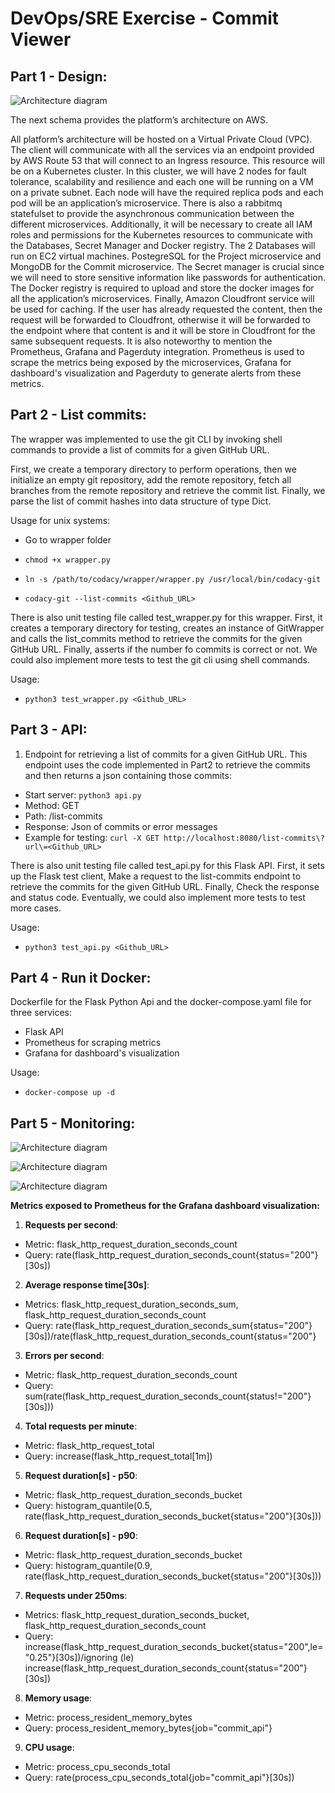 # DevOps/SRE Exercise - Commit Viewer

## Part 1 - Design:

![Architecture diagram](./images/architecture.drawio.png)

The next schema provides the platform’s architecture on AWS.

All platform’s architecture will be hosted on a Virtual Private Cloud (VPC). The client will communicate with all the services via an endpoint provided by AWS Route 53 that will connect to an Ingress resource. This resource will be on a Kubernetes cluster. In this cluster, we will have 2 nodes for fault tolerance, scalability and resilience and each one will be running on a VM on a private subnet. Each node will have the required replica pods and each pod will be an application’s microservice. There is also a rabbitmq statefulset to provide the asynchronous communication between the different microservices. 
Additionally, it will be necessary to create all IAM roles and permissions for the Kubernetes resources to communicate with the Databases, Secret Manager and Docker registry. The 2 Databases will run on EC2 virtual machines. PostegreSQL for the Project microservice and MongoDB for the Commit microservice. The Secret manager is crucial since we will need to store sensitive information like passwords for authentication. The Docker registry is required to upload and store the docker images for all the application’s microservices.
Finally, Amazon Cloudfront service will be used for caching. If the user has already requested the content, then the request will be forwarded to Cloudfront, otherwise it will be forwarded to the endpoint where that content is and it will be store in Cloudfront for the same subsequent requests.
It is also noteworthy to mention the Prometheus, Grafana and Pagerduty integration. Prometheus is used to scrape the metrics being exposed by the microservices, Grafana for dashboard's visualization and Pagerduty to generate alerts from these metrics.



## Part 2 - List commits:

The wrapper was implemented to use the git CLI by invoking shell commands to provide a list of commits for a given GitHub URL.

First, we create a temporary directory to perform operations, then we initialize an empty git repository, add the remote repository,
fetch all branches from the remote repository and retrieve the commit list. Finally, we parse the list of commit hashes into data structure
of type Dict.

Usage for unix systems:

* Go to wrapper folder

* `chmod +x wrapper.py`

* `ln -s /path/to/codacy/wrapper/wrapper.py /usr/local/bin/codacy-git`

* `codacy-git --list-commits <Github_URL>`

There is also unit testing file called test_wrapper.py for this wrapper. First, it creates a temporary directory for testing, creates an instance of GitWrapper and calls the list_commits method to retrieve the commits for the given GitHub URL. Finally, asserts if the number fo commits is 
correct or not. We could also implement more tests to test the git cli using shell commands.

Usage:

* `python3 test_wrapper.py <Github_URL>`




## Part 3 - API:

1. Endpoint for retrieving a list of commits for a given GitHub URL. This endpoint uses the code implemented in Part2 to retrieve the commits and then returns a json containing those commits:

* Start server: `python3 api.py`
* Method: GET
* Path: /list-commits
* Response: Json of commits or error messages
* Example for testing: `curl -X GET http://localhost:8080/list-commits\?url\=<Github_URL>`

There is also unit testing file called test_api.py for this Flask API. First, it sets up the Flask test client, Make a request to the list-commits endpoint to retrieve the commits for the given GitHub URL. Finally, Check the response and status code. Eventually, we could also implement more tests to test more cases.

Usage:

* `python3 test_api.py <Github_URL>`




## Part 4 - Run it Docker:

Dockerfile for the Flask Python Api and the docker-compose.yaml file for three services:

* Flask API
* Prometheus for scraping metrics
* Grafana for dashboard's visualization

Usage:

* `docker-compose up -d`



## Part 5 - Monitoring:

![Architecture diagram](./images/dashboard_1.jpeg)

![Architecture diagram](./images/dashboard_2.jpeg)

![Architecture diagram](./images/dashboard_3.jpeg)

**Metrics exposed to Prometheus for the Grafana dashboard visualization:**

1. **Requests per second**:

* Metric: flask_http_request_duration_seconds_count
* Query: rate(flask_http_request_duration_seconds_count{status="200"}[30s])


2. **Average response time[30s]**:
* Metrics: flask_http_request_duration_seconds_sum, flask_http_request_duration_seconds_count
* Query: rate(flask_http_request_duration_seconds_sum{status="200"}[30s])/rate(flask_http_request_duration_seconds_count{status="200"}


3. **Errors per second**:
* Metric: flask_http_request_duration_seconds_count
* Query: sum(rate(flask_http_request_duration_seconds_count{status!="200"}[30s]))


4. **Total requests per minute**:
* Metric: flask_http_request_total
* Query: increase(flask_http_request_total[1m])


5. **Request duration[s] - p50**:
* Metric: flask_http_request_duration_seconds_bucket
* Query: histogram_quantile(0.5, rate(flask_http_request_duration_seconds_bucket{status="200"}[30s]))


6. **Request duration[s] - p90**:
* Metric: flask_http_request_duration_seconds_bucket
* Query: histogram_quantile(0.9, rate(flask_http_request_duration_seconds_bucket{status="200"}[30s]))


7. **Requests under 250ms**:
* Metrics: flask_http_request_duration_seconds_bucket, flask_http_request_duration_seconds_count
* Query: increase(flask_http_request_duration_seconds_bucket{status="200",le="0.25"}[30s])/ignoring (le) increase(flask_http_request_duration_seconds_count{status="200"}[30s])


8. **Memory usage**:
* Metric: process_resident_memory_bytes
* Query: process_resident_memory_bytes{job="commit_api"}


9. **CPU usage**:
* Metric: process_cpu_seconds_total
* Query: rate(process_cpu_seconds_total{job="commit_api"}[30s])





